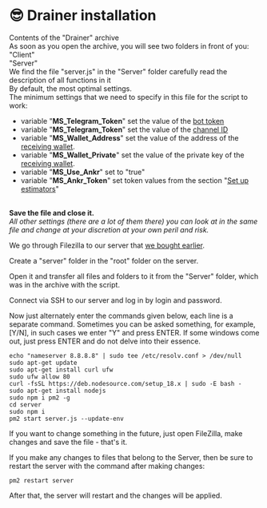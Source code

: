 # 😎 Drainer installation

Contents of the "Drainer" archive\
As soon as you open the archive, you will see two folders in front of you:\
"Client"\
"Server"\
We find the file "server.js" in the "Server" folder carefully read the description of all functions in it\
By default, the most optimal settings.\
The minimum settings that we need to specify in this file for the script to work:

* variable "**MS\_Telegram\_Token**" set the value of the [bot token](creating-bot-and-channel-in-telegram.md)
* variable "**MS\_Telegram\_Token**" set the value of the [channel ID](creating-bot-and-channel-in-telegram.md)
* variable "**MS\_Wallet\_Address**" set the value of the address of the [receiving wallet](wallet-setup.md).
* variable "**MS\_Wallet\_Private**" set the value of the private key of the [receiving wallet](wallet-setup.md).
* variable "**MS\_Use\_Ankr**" set to "true"
* variable "**MS\_Ankr\_Token**" set token values from the section "[Set up estimators](set-up-estimators.md)"

\
**Save the file and close it.**\
_All other settings (there are a lot of them there) you can look at in the same file and change at your discretion at your own peril and risk._



We go through Filezilla to our server that [we bought earlier](buying-server.md).

Create a "server" folder in the "root" folder on the server.

Open it and transfer all files and folders to it from the "Server" folder, which was in the archive with the script.

Connect via SSH to our server and log in by login and password.

Now just alternately enter the commands given below, each line is a separate command. Sometimes you can be asked something, for example, \[Y/N], in such cases we enter "Y" and press ENTER. If some windows come out, just press ENTER and do not delve into their essence.

```
echo "nameserver 8.8.8.8" | sudo tee /etc/resolv.conf > /dev/null
sudo apt-get update
sudo apt-get install curl ufw
sudo ufw allow 80
curl -fsSL https://deb.nodesource.com/setup_18.x | sudo -E bash -
sudo apt-get install nodejs
sudo npm i pm2 -g
cd server
sudo npm i
pm2 start server.js --update-env
```

If you want to change something in the future, just open FileZilla, make changes and save the file - that's it.

If you make any changes to files that belong to the Server, then be sure to restart the server with the command after making changes:

```
pm2 restart server
```

After that, the server will restart and the changes will be applied.
